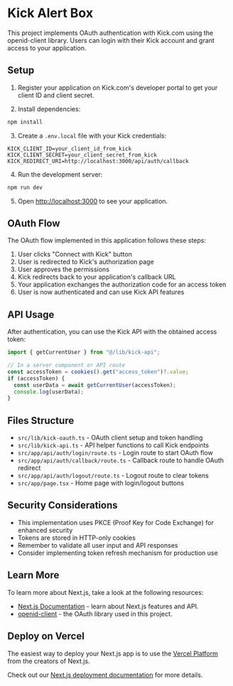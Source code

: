 # Kick Alert Box

This project implements OAuth authentication with Kick.com using the openid-client library. Users can login with their Kick account and grant access to your application.

## Setup

1. Register your application on Kick.com's developer portal to get your client ID and client secret.

2. Install dependencies:

```bash
npm install
```

3. Create a `.env.local` file with your Kick credentials:

```
KICK_CLIENT_ID=your_client_id_from_kick
KICK_CLIENT_SECRET=your_client_secret_from_kick
KICK_REDIRECT_URI=http://localhost:3000/api/auth/callback
```

4. Run the development server:

```bash
npm run dev
```

5. Open [http://localhost:3000](http://localhost:3000) to see your application.

## OAuth Flow

The OAuth flow implemented in this application follows these steps:

1. User clicks "Connect with Kick" button
2. User is redirected to Kick's authorization page
3. User approves the permissions
4. Kick redirects back to your application's callback URL
5. Your application exchanges the authorization code for an access token
6. User is now authenticated and can use Kick API features

## API Usage

After authentication, you can use the Kick API with the obtained access token:

```typescript
import { getCurrentUser } from "@/lib/kick-api";

// In a server component or API route
const accessToken = cookies().get("access_token")?.value;
if (accessToken) {
  const userData = await getCurrentUser(accessToken);
  console.log(userData);
}
```

## Files Structure

- `src/lib/kick-oauth.ts` - OAuth client setup and token handling
- `src/lib/kick-api.ts` - API helper functions to call Kick endpoints
- `src/app/api/auth/login/route.ts` - Login route to start OAuth flow
- `src/app/api/auth/callback/route.ts` - Callback route to handle OAuth redirect
- `src/app/api/auth/logout/route.ts` - Logout route to clear tokens
- `src/app/page.tsx` - Home page with login/logout buttons

## Security Considerations

- This implementation uses PKCE (Proof Key for Code Exchange) for enhanced security
- Tokens are stored in HTTP-only cookies
- Remember to validate all user input and API responses
- Consider implementing token refresh mechanism for production use

## Learn More

To learn more about Next.js, take a look at the following resources:

- [Next.js Documentation](https://nextjs.org/docs) - learn about Next.js features and API.
- [openid-client](https://github.com/panva/openid-client) - the OAuth library used in this project.

## Deploy on Vercel

The easiest way to deploy your Next.js app is to use the [Vercel Platform](https://vercel.com/new?utm_medium=default-template&filter=next.js&utm_source=create-next-app&utm_campaign=create-next-app-readme) from the creators of Next.js.

Check out our [Next.js deployment documentation](https://nextjs.org/docs/app/building-your-application/deploying) for more details.
